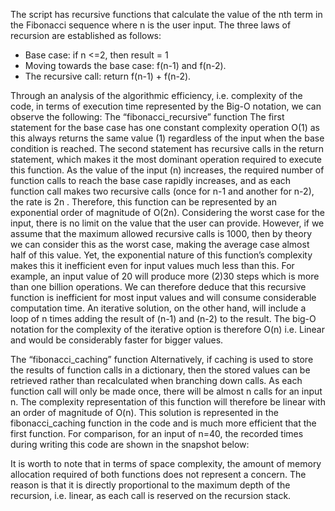 The script has recursive functions that calculate the value of the nth term in the Fibonacci sequence where n is the user input. The three laws of recursion are established as follows:
-	Base case: if n <=2, then result = 1
-	Moving towards the base case: f(n-1) and f(n-2).
-	The recursive call: return f(n-1) + f(n-2).

Through an analysis of the algorithmic efficiency, i.e. complexity of the code, in terms of execution time represented by the Big-O notation, we can observe the following: 
The “fibonacci_recursive” function
The first statement for the base case has one constant complexity operation O(1) as this always returns the same value (1) regardless of the input when the base condition is reached.
The second statement has recursive calls in the return statement, which makes it the most dominant operation required to execute this function. As the value of the input (n) increases, the required number of function calls to reach the base case rapidly increases, and as each function call makes two recursive calls (once for n-1 and another for n-2), the rate is 2n . Therefore, this function can be represented by an exponential order of magnitude of O(2n). Considering the worst case for the input, there is no limit on the value that the user can provide. However, if we assume that the maximum allowed recursive calls is 1000, then by theory we can consider this as the worst case, making the average case almost half of this value. Yet, the exponential nature of this function’s complexity makes this it inefficient even for input values much less than this. For example, an input value of 20 will produce more (2)30 steps which is more than one billion operations. We can therefore deduce that this recursive function is inefficient for most input values and will consume considerable computation time. 
An iterative solution, on the other hand, will include a loop of n times adding the result of (n-1) and (n-2) to the result. The big-O notation for the complexity of the iterative option is therefore O(n) i.e. Linear and would be considerably faster for bigger values.

The “fibonacci_caching” function
Alternatively, if caching is used to store the results of function calls in a dictionary, then the stored values can be retrieved rather than recalculated when branching down calls. As each function call will only be made once, there will be almost n calls for an input n. The complexity representation of this function will therefore be linear with an order of magnitude of O(n). This solution is represented in the fibonacci_caching function in the code and is much more efficient that the first function.
For comparison, for an input of n=40, the recorded times during writing this code are shown in the snapshot below:
 

It is worth to note that in terms of space complexity, the amount of memory allocation required of both functions does not represent a concern. The reason is that it is directly proportional to the maximum depth of the recursion, i.e. linear, as each call is reserved on the recursion stack. 
